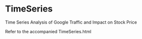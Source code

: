 # TimeSeries
 Time Series Analysis of Google Traffic and Impact on Stock Price

Refer to the accompanied TimeSeries.html 